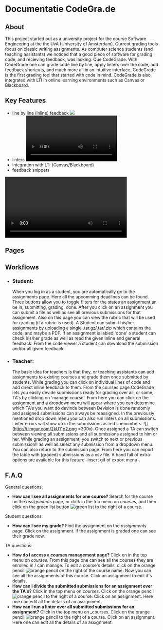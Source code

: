 [green list]: https://i.imgur.com/PUKtXtt.png "green list"
[orange pencil]: https://i.imgur.com/WCmqq4N.png "orange pencil"






Documentatie CodeGra.de
===

About
---

This project started out as a university project for the course Software Engineering at the the UvA (University of Amsterdam). Current grading tools focus on classic writing assignments. As computer science students (and teaching assistants) we noticed that a good piece of software for grading code, and recieving feedback, was lacking. Que CodeGrade. With CodeGrade one can grade code line by line, apply linters over the code, add feedback shortcuts, and much more all in an intuitive interface. CodeGrade is the first grading tool that started with code in mind. CodeGrade is also integrated with LTI in online learning environments such as Canvas or Blackboard.

Key Features
---
* line by line (inline) feedback
  ![](https://i.imgur.com/3yPRL3u.gif)
* linters
  ![](manual_data/linter.ogv)
* integration with LTI (Canvas/Blackboard)
* feedback snippets
<div class="video-container">
<video src="manual_data/snippet.webm" width="400" controls="true" data-setup="{}"></video><p><a href="/PSE1617B/pse1617b/raw/172-add-manual/docs/manual_data/snippet.webm" target="_blank" title="Download ''"></a></p>
</div>


Pages
---


Workflows
---

- ### Student: ###
    When you log in as a student, you are automatically go to the assignments page. Here all the upcomming deadlines can be found. Three buttons allow you to toggle filters for the states an assignment an be in; submitting, grading, done. After you click on an assignment you can submit a file as well as see all previous submissions for that assignment. Also on this page you can view the rubric that will be used for grading (if a rubric is used). A Student can submit his/her assignments by uploading a single .tar.gz/.tar/.zip which contains the code, and maybe a PDF. If an assignment is labled 'done' a student can check his/her grade as well as read the given inline and general feedback. From the code viewer a student can download the submission and/or all given feedback.

- ### Teacher: ###
    The basic idea for teachers is that they, or teaching assistants can add assignments to existing courses and grade them once submitted by students. While grading you can click on individual lines of code and add direct inline feedback to them. From the courses page CodeGrade  lets you easily devide submissions ready for grading over all, or some, TA's by clicking on 'manage course'. From here you can click on the assignment and a dropdown menu will apear where you can determine which TA's you want do devinde between
 Devision is done randomly and assigned submissions can always be reassigned. In the previously mentioned drop down menu you can also run linters on all submissions. Linter errors will show up in the submissions as red linenumbers. ![](http://i.imgur.com/2kU11p2.png =300x).
    Once assigned a TA can switch between viewing all submissions and all submissions assigned to him or her. While grading an assignment, you switch to next or previous submission!!
 as well as select any submission from a dropdown menu. You can also return to the submission page. From here you can export the table with (graded) submissions as a csv file. A hand full of extra options are available for this feature -insert gif of export menu-.



F.A.Q
---
General questions:
- __How can I see all assignments for one course?__
  Search for the course on the _assignments_ page, or click in the top menu on _courses_, and then click on the green list button ![green list] to the right of a course.

Student questions:
- __How can I see my grade?__
  Find the assignment on the _assignments_ page. Click on the assignment. If the assignment is graded one can see their grade now.


TA questions:
- __How do I access a courses management page?__
  Click on in the top menu on _courses_. From this page one can see all the courses they are enrolled in / can manage. To edit a course's details, click on the orange pencil ![orange pencil] on the right of the course name. Now you can see all the assignments of this course. Click an assignment to edit it's details.
- __How can I divide the submitted submissions for an assignment over the TA's?__
  Click in the top menu on _courses_. Click on the orange pencil ![orange pencil] to the right of a course. Click on an assignment. Here one can edit all the details of an assignment.
- __How can I run a linter over all submitted submissions for an assignment?__
  Click in the top menu on _courses. Click on the orange pencil ![orange pencil] to the right of a course. Click on an assignment. Here one can edit all the details of an assignment.
